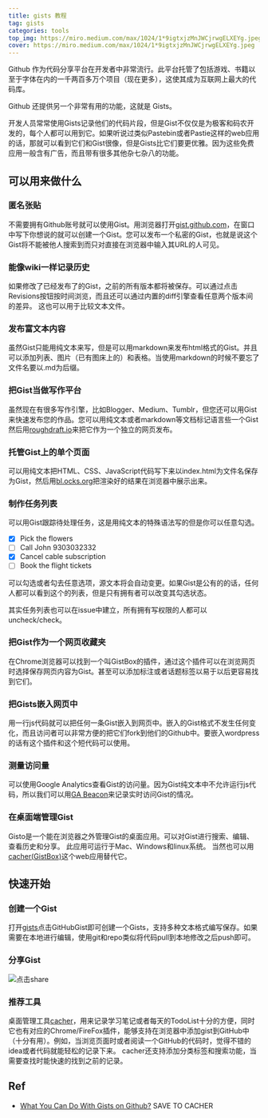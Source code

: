 ```yaml
---
title: gists 教程
tag: gists
categories: tools
top_img: https://miro.medium.com/max/1024/1*9igtxjzMnJWCjrwgELXEYg.jpeg
cover: https://miro.medium.com/max/1024/1*9igtxjzMnJWCjrwgELXEYg.jpeg
---
```


Github 作为代码分享平台在开发者中非常流行。此平台托管了包括游戏、书籍以至于字体在内的一千两百多万个项目（现在更多），这使其成为互联网上最大的代码库。

Github 还提供另一个非常有用的功能，这就是 Gists。

开发人员常常使用Gists记录他们的代码片段，但是Gist不仅仅是为极客和码农开发的，每个人都可以用到它。如果听说过类似Pastebin或者Pastie这样的web应用的话，那就可以看到它们和Gist很像，但是Gists比它们要更优雅。因为这些免费应用一般含有广告，而且带有很多其他杂七杂八的功能。

## 可以用来做什么

### 匿名张贴

不需要拥有Github账号就可以使用Gist。用浏览器打开[gist.github.com](http://gist.github.com)，在窗口中写下你想说的就可以创建一个Gist。您可以发布一个私密的Gist，也就是说这个Gist将不能被他人搜索到而只对直接在浏览器中输入其URL的人可见。

### 能像wiki一样记录历史

如果修改了已经发布了的Gist，之前的所有版本都将被保存。可以通过点击Revisions按钮按时间浏览，而且还可以通过内置的diff引擎查看任意两个版本间的差异。 这也可以用于比较文本文件。

### 发布富文本内容

虽然Gist只能用纯文本来写，但是可以用markdown来发布html格式的Gist。并且可以添加列表、图片（已有图床上的）和表格。当使用markdown的时候不要忘了文件名要以.md为后缀。

### 把Gist当做写作平台

虽然现在有很多写作引擎，比如Blogger、Medium、Tumblr，但您还可以用Gist来快速发布您的作品。您可以用纯文本或者markdown等文档标记语言些一个Gist然后用[roughdraft.io](http://roughdraft.io)来把它作为一个独立的网页发布。

### 托管Gist上的单个页面

可以用纯文本把HTML、CSS、JavaScript代码写下来以index.html为文件名保存为Gist，然后用[bl.ocks.org](http://bl.ocks.org)把渲染好的结果在浏览器中展示出来。

### 制作任务列表

可以用Gist跟踪待处理任务，这是用纯文本的特殊语法写的但是你可以任意勾选。

- [x] Pick the flowers
- [ ] Call John 9303032332
- [x] Cancel cable subscription
- [ ] Book the flight tickets

可以勾选或者勾去任意选项，源文本将会自动变更。如果Gist是公有的的话，任何人都可以看到这个的列表，但是只有拥有者可以改变其勾选状态。

其实任务列表也可以在issue中建立，所有拥有写权限的人都可以uncheck/check。

### 把Gist作为一个网页收藏夹

在Chrome浏览器可以找到一个叫GistBox的插件，通过这个插件可以在浏览网页时选择保存网页内容为Gist。甚至可以添加标注或者话题标签以易于以后更容易找到它们。

### 把Gists嵌入网页中

用一行js代码就可以把任何一条Gist嵌入到网页中。嵌入的Gist格式不发生任何变化，而且访问者可以非常方便的把它们fork到他们的Github中。要嵌入wordpress的话有这个插件和这个短代码可以使用。

### 测量访问量

可以使用Google Analytics查看Gist的访问量。因为Gist纯文本中不允许运行js代码，所以我们可以用[GA Beacon](https://github.com/igrigorik/ga-beacon)来记录实时访问Gist的情况。

### 在桌面端管理Gist

Gisto是一个能在浏览器之外管理Gist的桌面应用。可以对Gist进行搜索、编辑、查看历史和分享。 此应用可运行于Mac、Windows和linux系统。 当然也可以用[cacher(GistBox)](https://www.cacher.io/)这个web应用替代它。

## 快速开始

### 创建一个Gist

打开[gists](https://gist.github.com)点击GitHubGist即可创建一个Gists，支持多种文本格式编写保存。如果需要在本地进行编辑，使用git和repo类似将代码pull到本地修改之后push即可。

### 分享Gist

![点击share](https://cdn.cacher.io/attachments/u/3gla8t6baqs8z/MKxfiiJTt3OVSmlOnv0AOTVBmEuAJOFm/截屏2021-12-19_下午1.56.15.png)

### 推荐工具

桌面管理工具[cacher](https://www.cacher.io/)，用来记录学习笔记或者每天的TodoList十分的方便，同时它也有对应的Chrome/FireFox插件，能够支持在浏览器中添加gist到GitHub中（十分有用）。例如，当浏览页面时或者阅读一个GitHub的代码时，觉得不错的idea或者代码就能轻松的记录下来。
cacher还支持添加分类标签和搜索功能，当需要查找时能快速的找到之前的记录。

## Ref

- [What You Can Do With Gists on Github?](https://www.labnol.org/internet/github-gist-tutorial/28499/)
SAVE TO CACHER
